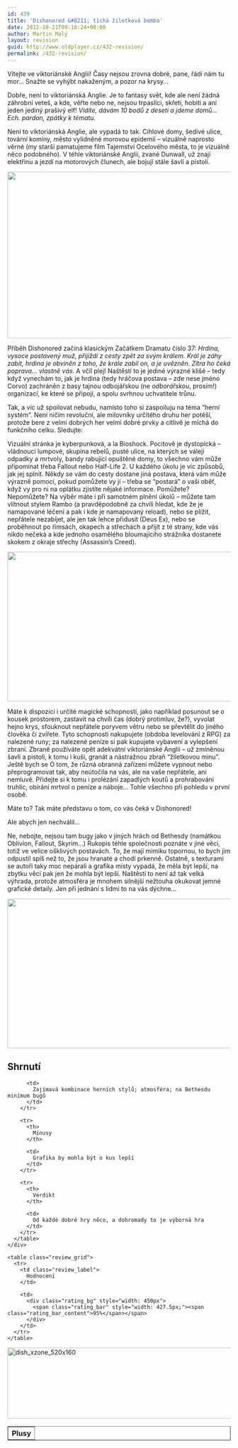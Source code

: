 ```yaml
---
id: 439
title: 'Dishonored &#8211; tichá žiletková bomba'
date: 2012-10-21T09:18:24+00:00
author: Martin Malý
layout: revision
guid: http://www.oldplayer.cz/432-revision/
permalink: /432-revision/
---
```

Vítejte ve viktoriánské Anglii! Časy nejsou zrovna dobré, pane, řádí nám tu mor&#8230; Snažte se vyhýbt nakaženým, a pozor na krysy&#8230;

<!--more-->

Dobře, není to viktoriánská Anglie. Je to fantasy svět, kde ale není žádná záhrobní veteš, a kde, věřte nebo ne, nejsou trpaslíci, skřeti, hobiti a ani jeden jediný prašivý elf! _Vidíte, dávám 10 bodů z deseti a jdeme domů&#8230; Ech. pardon, zpátky k tématu._

Není to viktoriánská Anglie, ale vypadá to tak. Cihlové domy, šedivé ulice, tovární komíny, město vylidněné morovou epidemií &#8211; vizuálně naprosto věrné (my starší pamatujeme film Tajemství Ocelového města, to je vizuálně něco podobného). V téhle viktoriánské Anglii, zvané Dunwall, už znají elektřinu a jezdí na motorových člunech, ale bojují stále šavlí a pistolí.

[<img class="aligncenter size-large wp-image-434" title="dishonored" src="http://www.oldplayer.cz/wp-content/uploads/2012/10/dishonored-600x375.jpg" alt="" width="600" height="375" srcset="https://oldplayer.cz/wp-content/uploads/2012/10/dishonored-600x375.jpg 600w, https://oldplayer.cz/wp-content/uploads/2012/10/dishonored-300x187.jpg 300w" sizes="(max-width: 600px) 100vw, 600px" />](http://www.oldplayer.cz/wp-content/uploads/2012/10/dishonored.jpg)

Příběh Dishonored začíná klasickým Začátkem Dramatu číslo 37: _Hrdina, vysoce postavený muž, přijíždí z cesty zpět za svým králem. Král je záhy zabit, hrdina je obviněn z toho, že krále zabil on, a je uvězněn. Zítra ho čeká poprava&#8230; vlastně vás._ A včíl plej! Naštěstí to je jediné výrazné klišé &#8211; tedy když vynechám to, jak je hrdina (tedy hráčova postava &#8211; zde nese jméno Corvo) zachráněn z basy tajnou odbojářskou (ne _odborářskou_, prosím!) organizací, ke které se připojí, a spolu svrhnou uchvatitele trůnu.

Tak, a víc už spoilovat nebudu, namísto toho si zaspoiluju na téma &#8220;herní systém&#8221;. Není ničím revoluční, ale milovníky určitého druhu her potěší, protože bere z velmi dobrých her velmi dobré prvky a citlivě je míchá do funkčního celku. Sledujte:

Vizuální stránka je kyberpunková, a la Bioshock. Pocitově je dystopická &#8211; vládnoucí lumpové, skupina rebelů, pusté ulice, na kterých se válejí odpadky a mrtvoly, bandy rabující opuštěné domy, to všechno vám může připomínat třeba Fallout nebo Half-Life 2. U každého úkolu je víc způsobů, jak jej splnit. Někdy se vám do cesty dostane jiná postava, která vám může výrazně pomoci, pokud pomůžete vy jí &#8211; třeba se &#8220;postará&#8221; o vaši oběť, když vy pro ni na oplátku zjistíte nějaké informace. Pomůžete? Nepomůžete? Na výběr máte i při samotném plnění úkolů &#8211; můžete tam vlítnout stylem Rambo (a pravděpodobně za chvíli hledat, kde že je namapované léčení a pak i kde je namapovaný reload), nebo se plížit, nepřátele nezabíjet, ale jen tak lehce přidusit (Deus Ex), nebo se proběhnout po římsách, okapech a střechách a přijít z té strany, kde vás nikdo nečeká a kde jednoho osamělého bloumajícího strážníka dostanete skokem z okraje střechy (Assassin&#8217;s Creed).

[<img class="aligncenter size-large wp-image-435" title="Dishonored-jetty" src="http://www.oldplayer.cz/wp-content/uploads/2012/10/Dishonored-jetty-600x337.jpg" alt="" width="600" height="337" srcset="https://oldplayer.cz/wp-content/uploads/2012/10/Dishonored-jetty-600x337.jpg 600w, https://oldplayer.cz/wp-content/uploads/2012/10/Dishonored-jetty-300x168.jpg 300w, https://oldplayer.cz/wp-content/uploads/2012/10/Dishonored-jetty.jpg 1280w" sizes="(max-width: 600px) 100vw, 600px" />](http://www.oldplayer.cz/wp-content/uploads/2012/10/Dishonored-jetty.jpg)

Máte k dispozici i určité magické schopnosti, jako například posunout se o kousek prostorem, zastavit na chvíli čas (dobrý protimluv, že?), vyvolat hejno krys, sfouknout nepřátele poryvem větru nebo se převtělit do jiného člověka či zvířete. Tyto schopnosti nakupujete (obdoba levelování z RPG) za nalezené runy; za nalezené peníze si pak kupujete vybavení a vylepšení zbraní. Zbraně používáte opět adekvátní viktoriánské Anglii &#8211; už zmíněnou šavli a pistoli, k tomu i kuši, granát a nástražnou zbraň &#8220;žiletkovou minu&#8221;. Ještě bych se O tom, že různá obranná zařízení můžete vypnout nebo přeprogramovat tak, aby neútočila na vás, ale na vaše nepřátele, ani nemluvě. Přidejte si k tomu i prolézání zapadlých koutů a prohrabování truhlic, obírání mrtvol o peníze a náboje&#8230; Tohle všechno při pohledu v první osobě.

Máte to? Tak máte představu o tom, co vás čeká v Dishonored!

Ale abych jen nechválil&#8230;

Ne, nebojte, nejsou tam bugy jako v jiných hrách od Bethesdy (namátkou Oblivion, Fallout, Skyrim&#8230;) Rukopis téhle společnosti poznáte v jiné věci, totiž ve velice ošklivých postavách. To, že mají mimiku topornou, to bych jim odpustil spíš než to, že jsou hranaté a chodí prkenně. Ostatně, s texturami se autoři taky moc nepárali a grafika místy vypadá, že měla být lepší, na zbytku věcí pak jen že mohla být lepší. Naštěstí to není až tak velká výhrada, protože atmosféra je mnohem silnější nežtouha okukovat jemné grafické detaily. Jen při jednání s lidmi to na vás dýchne&#8230;

[<img class="aligncenter size-large wp-image-438" title="disho" src="http://www.oldplayer.cz/wp-content/uploads/2012/10/disho-600x337.jpg" alt="" width="600" height="337" srcset="https://oldplayer.cz/wp-content/uploads/2012/10/disho-600x337.jpg 600w, https://oldplayer.cz/wp-content/uploads/2012/10/disho-300x168.jpg 300w" sizes="(max-width: 600px) 100vw, 600px" />](http://www.oldplayer.cz/wp-content/uploads/2012/10/disho.jpg)

<a name="review"></a>

<div class="review">
  <h2>
    Shrnutí
  </h2>
  
  <div class="mainbox">
    <div class="procons">
      <table border="1">
        <tr>
          <th>
            Plusy
          </th>
          
          <td>
            Zajímavá kombinace herních stylů; atmosféra; na Bethesdu minimum bugů
          </td>
        </tr>
        
        <tr>
          <th>
            Mínusy
          </th>
          
          <td>
            Grafika by mohla být o kus lepší
          </td>
        </tr>
        
        <tr>
          <th>
            Verdikt
          </th>
          
          <td>
            Od každé dobré hry něco, a dohromady to je výborná hra
          </td>
        </tr>
      </table>
    </div>
    
    <table class="review_grid">
      <tr>
        <td class="review_label">
          Hodnocení
        </td>
        
        <td>
          <div class="rating_bg" style="width: 450px">
            <span class="rating_bar" style="width: 427.5px;"><span class="rating_bar_content">95%</span></span>
          </div>
        </td>
      </tr>
    </table>
  </div>
</div>

<a href="http://www.xzone.cz/hledat.php3?search=Dishonored&x=15&y=13&a_aid=gamer&a_bid=ce84f6e4" target="_top"><img class="aligncenter" title="dish_xzone_520x160" src="http://www.xzone.cz/images/upoutavky/dish_xzone_520x160.jpg" alt="dish_xzone_520x160" width="520" height="160" /></a><img style="border: 0;" src="http://www.xzone.cz/affiliate/scripts/imp.php?a_aid=gamer&a_bid=ce84f6e4" alt="" width="1" height="1" />

<div id="google_plus_one">
  <g:plusone></g:plusone>
</div>

<div id="fb_send_like">
</div>